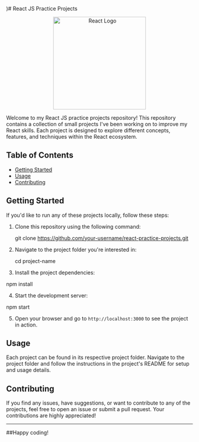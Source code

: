 )# React JS Practice Projects

<div align="center">
  <img src="https://upload.wikimedia.org/wikipedia/commons/thumb/a/a7/React-icon.svg/1200px-React-icon.svg.png" alt="React Logo" width="auto" height="250" />
</div>

Welcome to my React JS practice projects repository! This repository contains a collection of small projects I've been working on to improve my React skills. Each project is designed to explore different concepts, features, and techniques within the React ecosystem.

## Table of Contents

- [Getting Started](#getting-started)
- [Usage](#usage)
- [Contributing](#contributing)

## Getting Started

If you'd like to run any of these projects locally, follow these steps:

1. Clone this repository using the following command:

   git clone https://github.com/your-username/react-practice-projects.git

2. Navigate to the project folder you're interested in:

   cd project-name

3. Install the project dependencies:

  npm install

4. Start the development server:

  npm start
  
5. Open your browser and go to `http://localhost:3000` to see the project in action.

## Usage

Each project can be found in its respective project folder. Navigate to the project folder and follow the instructions in the project's README for setup and usage details.

## Contributing

If you find any issues, have suggestions, or want to contribute to any of the projects, feel free to open an issue or submit a pull request. Your contributions are highly appreciated!

---

##Happy coding!

